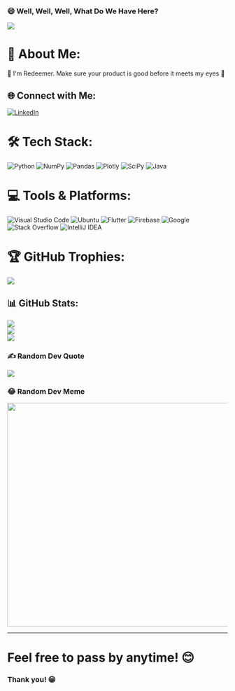 ### 😄 Well, Well, Well, What Do We Have Here?

![](https://komarev.com/ghpvc/?username=RedeemerNtumy&style=flat-square&color=blue&label=PROFILE+VIEWS)

<!-- Display an optional personal image if you have one
![Profile Picture](profile-picture.png)
-->

# 💫 About Me:
🚀 I'm Redeemer. Make sure your product is good before it meets my eyes 👀

## 🌐 Connect with Me:
[![LinkedIn](https://img.shields.io/badge/LinkedIn-%230077B5.svg?&style=flat-square&logo=linkedin&logoColor=white)](https://www.linkedin.com/in/redeemer-ntumy/) 

# 🛠️ Tech Stack:
![Python](https://img.shields.io/badge/python-%233776AB.svg?style=flat-square&logo=python&logoColor=white) ![NumPy](https://img.shields.io/badge/NumPy-%23013243.svg?style=flat-square&logo=numpy&logoColor=white) ![Pandas](https://img.shields.io/badge/Pandas-%23150458.svg?style=flat-square&logo=pandas&logoColor=white) ![Plotly](https://img.shields.io/badge/Plotly-%233F4F75.svg?style=flat-square&logo=plotly&logoColor=white) ![SciPy](https://img.shields.io/badge/SciPy-%230C55A5.svg?style=flat-square&logo=scipy&logoColor=white) ![Java](https://img.shields.io/badge/Java-%23ED8B00.svg?style=flat-square&logo=java&logoColor=white)


# 💻 Tools & Platforms:
![Visual Studio Code](https://img.shields.io/badge/Visual_Studio_Code-%23007ACC.svg?style=flat-square&logo=visual-studio-code&logoColor=white)
![Ubuntu](https://img.shields.io/badge/Ubuntu-E95420?style=flat-square&logo=ubuntu&logoColor=white)
![Flutter](https://img.shields.io/badge/Flutter-%2302569B.svg?style=flat-square&logo=flutter&logoColor=white)
![Firebase](https://img.shields.io/badge/Firebase-%23FFCA28.svg?style=flat-square&logo=firebase&logoColor=black)
![Google](https://img.shields.io/badge/Google-%234285F4.svg?style=flat-square&logo=google&logoColor=white)
![Stack Overflow](https://img.shields.io/badge/Stack_Overflow-F58025?style=flat-square&logo=stack-overflow&logoColor=white)
![IntelliJ IDEA](https://img.shields.io/badge/IntelliJ_IDEA-%23000000.svg?style=flat-square&logo=intellij-idea&logoColor=white)


# 🏆 GitHub Trophies:
![](https://github-profile-trophy.vercel.app/?username=RedeemerNtumy&theme=nord&no-frame=true&column=3&margin-w=15&margin-h=15)

## 📊 GitHub Stats:
![](https://github-readme-stats.vercel.app/api?username=RedeemerNtumy&show_icons=true&theme=github_dark&hide_border=true&include_all_commits=true&count_private=true)<br/>
![](https://github-readme-streak-stats.herokuapp.com/?user=RedeemerNtumy&theme=dark&hide_border=true)<br/>
![](https://github-readme-stats.vercel.app/api/top-langs/?username=RedeemerNtumy&theme=github_dark&hide_border=true&include_all_commits=true&count_private=true&layout=compact)

### ✍️ Random Dev Quote
![](https://quotes-github-readme.vercel.app/api?type=horizontal&theme=tokyonight)

### 😂 Random Dev Meme
<img src="https://memes.random.api.railway.app/" width="512px"/>

---
# Feel free to pass by anytime! 😊
### Thank you! 😁
